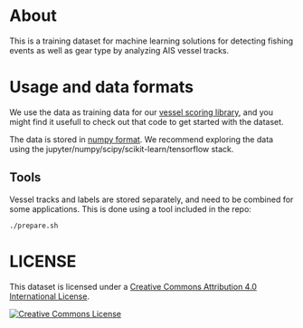 # About

This is a training dataset for machine learning solutions for detecting fishing events as well as gear type by analyzing AIS vessel tracks.

# Usage and data formats

We use the data as training data for our [vessel scoring library](https://github.com/GlobalFishingWatch/vessel-scoring), and you might find it usefull to check out that code to get started with the dataset.

The data is stored in [numpy format](http://www.numpy.org/). We recommend exploring the data using the jupyter/numpy/scipy/scikit-learn/tensorflow stack.

## Tools
Vessel tracks and labels are stored separately, and need to be
combined for some applications. This is done using a tool included in
the repo:

    ./prepare.sh

# LICENSE

This dataset is licensed under a [Creative Commons Attribution 4.0 International License](http://creativecommons.org/licenses/by/4.0/).

<a rel="license" href="http://creativecommons.org/licenses/by/4.0/"><img alt="Creative Commons License" style="border-width:0" src="https://i.creativecommons.org/l/by/4.0/88x31.png" /></a>
